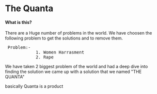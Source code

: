 # The Quanta

<h4>What is this?</h4>
There are a Huge number of problems in the world. We have choosen the following problem to get the solutions and to remove them.

 <pre> Problem:-
            1. Women Harrasment
            2. Rape </pre>
We have taken 2 biggest problem of the world and had a deep dive into finding the solution we came up with a solution that we named "THE QUANTA"

basically Quanta is a product

